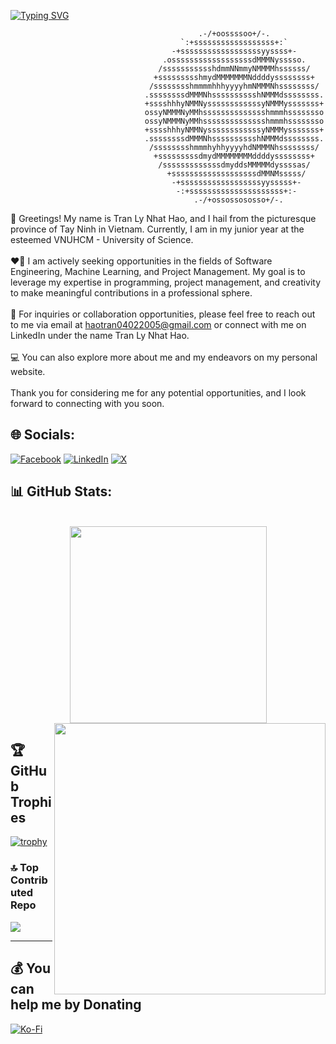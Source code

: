 [![Typing SVG](https://readme-typing-svg.demolab.com?font=Fira+Code&pause=1000&color=C8F733&random=false&width=435&lines=A+student+aiming+towards+technology)](https://git.io/typing-svg)

```
                                          .-/+oossssoo+/-.             
                                      `:+ssssssssssssssssss+:`         
                                    -+ssssssssssssssssssyyssss+-       
                                  .ossssssssssssssssssdMMMNysssso.     
                                 /ssssssssssshdmmNNmmyNMMMMhssssss/    
                                +ssssssssshmydMMMMMMMNddddyssssssss+   
                               /sssssssshmmmmhhhyyyyhmNMMMNhssssssss/  
                              .ssssssssdMMMNhsssssssssshNMMMdssssssss. 
                              +sssshhhyNMMNyssssssssssssyNMMMysssssss+
                              ossyNMMMNyMMhsssssssssssssshmmmhssssssso
                              ossyNMMMNyMMhsssssssssssssshmmmhssssssso
                              +sssshhhyNMMNyssssssssssssyNMMMysssssss+
                              .ssssssssdMMMNhsssssssssshNMMMdssssssss. 
                               /sssssssshmmmhyhhyyyyhdNMMMNhssssssss/  
                                +sssssssssdmydMMMMMMMMddddyssssssss+   
                                 /sssssssssssssdmyddsMMMMMdyssssas/
                                   +sssssssssssssssssssdMMNMsssss/
                                    -+ssssssssssssssssssyysssss+-
                                     -:+sssssssssssssssssssss+:-
                                         .-/+ossossososso+/-.      
```

👋 Greetings! My name is Tran Ly Nhat Hao, and I hail from the picturesque province of Tay Ninh in Vietnam. Currently, I am in my junior year at the esteemed VNUHCM - University of Science.<br><br>❤️‍🔥 I am actively seeking opportunities in the fields of Software Engineering, Machine Learning, and Project Management. My goal is to leverage my expertise in programming, project management, and creativity to make meaningful contributions in a professional sphere.<br><br>📘 For inquiries or collaboration opportunities, please feel free to reach out to me via email at haotran04022005@gmail.com or connect with me on LinkedIn under the name Tran Ly Nhat Hao.<br><br>💻 You can also explore more about me and my endeavors on my personal website.<br><br>Thank you for considering me for any potential opportunities, and I look forward to connecting with you soon.


## 🌐 Socials:
[![Facebook](https://img.shields.io/badge/Facebook-%231877F2.svg?logo=Facebook&logoColor=white)](https://facebook.com/nhathao.tranly.3) [![LinkedIn](https://img.shields.io/badge/LinkedIn-%230077B5.svg?logo=linkedin&logoColor=white)](https://linkedin.com/in/tranlynhathao) [![X](https://img.shields.io/badge/X-black.svg?logo=X&logoColor=white)](https://x.com/TranLyNhatHao) 

<!-- [![Instagram](https://img.shields.io/badge/Instagram-%23E4405F.svg?logo=Instagram&logoColor=white)](https://instagram.com/nhathao0402) -->

<!-- # 📊 GitHub Stats:
![](https://github-readme-stats.vercel.app/api?username=tranlynhathao&theme=radical&hide_border=false&include_all_commits=false&count_private=false)<br/>
![](https://github-readme-streak-stats.herokuapp.com/?user=tranlynhathao&theme=radical&hide_border=false)<br/>
![](https://github-readme-stats.vercel.app/api/top-langs/?username=tranlynhathao&theme=radical&hide_border=false&include_all_commits=false&count_private=false&layout=compact) -->

## 📊 GitHub Stats:
<br>
<div align=center>
  <a href="#" title="">
    <img width="315" align="center" src="https://github-readme-stats.vercel.app/api/top-langs/?username=tranlynhathao&theme=radical&hide_border=false&include_all_commits=false&count_private=false&layout=compact" />
  </a>
  <a href="#" title="">
    <img align="right" width="434" src="https://github-readme-stats.vercel.app/api?username=tranlynhathao&theme=radical&hide_border=false&include_all_commits=false&count_private=false" />
  </a>
</div>


## 🏆 GitHub Trophies
[![trophy](https://github-profile-trophy.vercel.app/?username=ryo-ma&theme=onedark)](https://github.com/ryo-ma/github-profile-trophy)

### 🔝 Top Contributed Repo
![](https://github-contributor-stats.vercel.app/api?username=tranlynhathao&limit=5&theme=tokyonight&combine_all_yearly_contributions=true)

---

## 💰 You can help me by Donating
[![Ko-Fi](https://ko-fi.com/img/githubbutton_sm.svg)](https://ko-fi.com/tranlynhathao) 
  
<!-- Proudly created with GPRM ( https://gprm.itsvg.in ) -->
